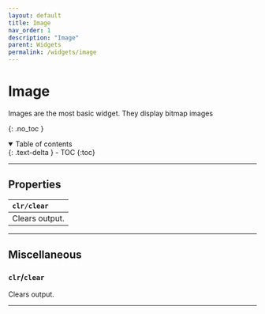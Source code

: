 ```yaml
---
layout: default
title: Image
nav_order: 1
description: "Image"
parent: Widgets
permalink: /widgets/image
---
```


# Image
Images are the most basic widget. They display bitmap images

{: .no_toc }

<details open markdown="block">
  <summary>
    Table of contents
  </summary>
  {: .text-delta }
- TOC
{:toc}
</details>

---

## Properties

|`clr/clear`|
|:----------|
|Clears output.|

---
## Miscellaneous

### `clr`/`clear`
Clears output.

---



